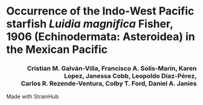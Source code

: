 # Occurrence of the Indo-West Pacific starfish _Luidia magnifica_ Fisher, 1906 (Echinodermata: Asteroidea) in the Mexican Pacific

<h3 align="right"> Cristian M. Galván-Villa, Francisco A. Solís-Marín, Karen Lopez, Janessa Cobb, Leopoldo Díaz-Pérez,<br> Carlos R. Rezende-Ventura, Colby T. Ford, Daniel A. Janies</h3>

Made with StrainHub


